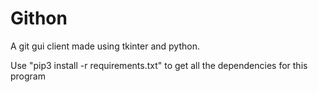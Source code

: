 # Githon
A git gui client made using tkinter and python.


Use "pip3 install -r requirements.txt" to get all the dependencies for this program
